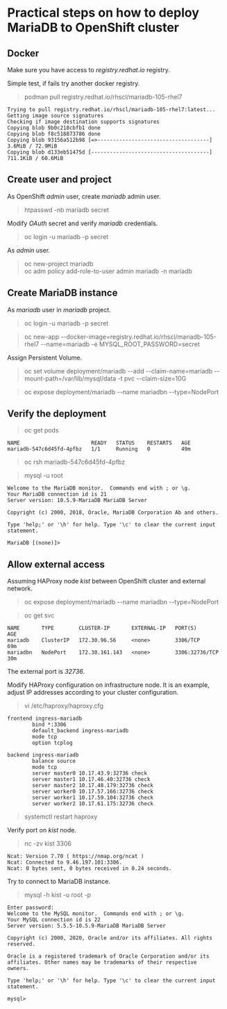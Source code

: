 # Practical steps on how to deploy MariaDB to OpenShift cluster

## Docker

Make sure you have access to *registry.redhat.io* registry. <br>

Simple test, if fails try another docker registry.<br>

> podman pull registry.redhat.io/rhscl/mariadb-105-rhel7
```
Trying to pull registry.redhat.io/rhscl/mariadb-105-rhel7:latest...
Getting image source signatures
Checking if image destination supports signatures
Copying blob 9b0c218cbfb1 done  
Copying blob f8c518873786 done  
Copying blob 93156a512b98 [=>------------------------------------] 3.6MiB / 72.9MiB
Copying blob d133eb51475d [--------------------------------------] 711.1KiB / 60.6MiB
```
## Create user and project

As OpenShift *admin* user, create *mariadb* admin user.<br>

> htpasswd -nb mariadb secret<br>

Modify *OAuth* secret and verify *mariadb* credentials.<br>

> oc login -u mariadb -p secret<br>

As *admin* user.

> oc new-project mariadb<br>
> oc adm policy add-role-to-user admin mariadb -n mariadb<br>

## Create MariaDB instance

As *mariadb* user in *mariadb* project.<br>

> oc login -u mariadb -p secret<br>

> oc new-app --docker-image=registry.redhat.io/rhscl/mariadb-105-rhel7  --name=mariadb  -e MYSQL_ROOT_PASSWORD=secret<br>

Assign Persistent Volume.<br>

> oc set volume deployment/mariadb --add  --claim-name=mariadb  --mount-path=/var/lib/mysql/data  -t pvc --claim-size=10G  

> oc expose deployment/mariadb --name mariadbn --type=NodePort

## Verify the deployment

> oc get pods
```
NAME                       READY   STATUS    RESTARTS   AGE
mariadb-547c6d45fd-4pfbz   1/1     Running   0          49m
```
> oc rsh mariadb-547c6d45fd-4pfbz<br>

> mysql -u root
```
Welcome to the MariaDB monitor.  Commands end with ; or \g.
Your MariaDB connection id is 21
Server version: 10.5.9-MariaDB MariaDB Server

Copyright (c) 2000, 2018, Oracle, MariaDB Corporation Ab and others.

Type 'help;' or '\h' for help. Type '\c' to clear the current input statement.

MariaDB [(none)]> 
```
## Allow external access

Assuming HAProxy node *kist* between OpenShift cluster and external network.<br>

> oc expose deployment/mariadb --name mariadbn --type=NodePort<br>

> oc get svc
```
NAME       TYPE        CLUSTER-IP       EXTERNAL-IP   PORT(S)          AGE
mariadb    ClusterIP   172.30.96.56     <none>        3306/TCP         69m
mariadbn   NodePort    172.30.161.143   <none>        3306:32736/TCP   30m
```

The external port is *32736*. 

Modify HAProxy configuration on infrastructure node. It is an example, adjust IP addresses according to your cluster configuration.<br>
> vi /etc/haproxy/haproxy.cfg<br>
```
frontend ingress-mariadb
        bind *:3306
        default_backend ingress-mariadb
        mode tcp
        option tcplog

backend ingress-mariadb
        balance source
        mode tcp
        server master0 10.17.43.9:32736 check
        server master1 10.17.46.40:32736 check
        server master2 10.17.48.179:32736 check
        server worker0 10.17.57.166:32736 check
        server worker1 10.17.59.104:32736 check
        server worker2 10.17.61.175:32736 check
```
> systemctl restart haproxy

Verify port on *kist* node.<br>
> nc -zv kist 3306
```
Ncat: Version 7.70 ( https://nmap.org/ncat )
Ncat: Connected to 9.46.197.101:3306.
Ncat: 0 bytes sent, 0 bytes received in 0.24 seconds.
```

Try to connect to MariaDB instance.<br>

>mysql -h kist -u root -p
```
Enter password: 
Welcome to the MySQL monitor.  Commands end with ; or \g.
Your MySQL connection id is 22
Server version: 5.5.5-10.5.9-MariaDB MariaDB Server

Copyright (c) 2000, 2020, Oracle and/or its affiliates. All rights reserved.

Oracle is a registered trademark of Oracle Corporation and/or its
affiliates. Other names may be trademarks of their respective
owners.

Type 'help;' or '\h' for help. Type '\c' to clear the current input statement.

mysql> 

```


